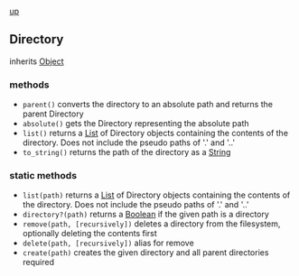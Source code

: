 [up](index.md)

## Directory
inherits [Object](object.md)

### methods
- `parent()` converts the directory to an absolute path and returns the parent Directory
- `absolute()` gets the Directory representing the absolute path
- `list()` returns a [List](list.md) of Directory objects containing the contents of the directory.  Does not include the pseudo paths of '.' and '..'
- `to_string()` returns the path of the directory as a [String](string.md)

### static methods
- `list(path)` returns a [List](list.md) of Directory objects containing the contents of the directory.  Does not include the pseudo paths of '.' and '..'
- `directory?(path)` returns a [Boolean](boolean.md) if the given path is a directory
- `remove(path, [recursively])` deletes a directory from the filesystem, optionally deleting the contents first
- `delete(path, [recursively])` alias for remove
- `create(path)` creates the given directory and all parent directories required
